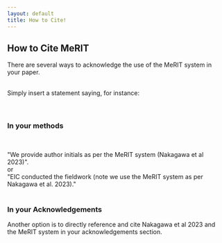 ```yaml
---
layout: default
title: How to Cite!
---
```



<h2>How to Cite MeRIT</h2>

There are several ways to acknowledge the use of the MeRIT system in your paper.

<br>
Simply insert a statement saying, for instance: <br>
<br>
<br>
<h3> In your methods </h3>
<br>

"We provide author initials as per the MeRIT system (Nakagawa et al 2023)". <br>
or <br>
"EIC conducted the fieldwork (note we use the MeRIT system as per Nakagawa et al. 2023)."
<br>
<br>

<h3> In your Acknowledgements </h3>

Another option is to directly reference and cite Nakagawa et al 2023 and the MeRIT system in your acknowledgements section.
